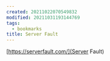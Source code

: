 ```yaml
---
created: 20211022070549832
modified: 20211031193144769
tags:
  - bookmarks
title: Server Fault
---
```


[https://serverfault.com/](Server Fault)
